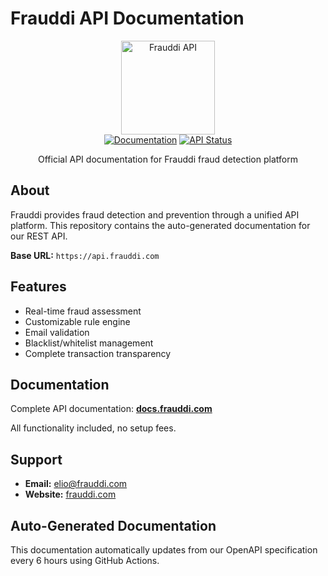 # Frauddi API Documentation

<p align="center">
  <img src="https://frauddi.com/logo.png" alt="Frauddi API" width="150">
  <br>
  <a href="https://docs.frauddi.com"><img src="https://img.shields.io/badge/docs-live-brightgreen" alt="Documentation"></a>
  <a href="https://api.frauddi.com"><img src="https://img.shields.io/badge/API-production-blue" alt="API Status"></a>
</p>

<p align="center">Official API documentation for Frauddi fraud detection platform</p>

## About

Frauddi provides fraud detection and prevention through a unified API platform. This repository contains the auto-generated documentation for our REST API.

**Base URL:** `https://api.frauddi.com`

## Features

- Real-time fraud assessment
- Customizable rule engine  
- Email validation
- Blacklist/whitelist management
- Complete transaction transparency

## Documentation

Complete API documentation: **[docs.frauddi.com](https://docs.frauddi.com)**

All functionality included, no setup fees.

## Support

- **Email:** [elio@frauddi.com](mailto:elio@frauddi.com)
- **Website:** [frauddi.com](https://frauddi.com)

## Auto-Generated Documentation

This documentation automatically updates from our OpenAPI specification every 6 hours using GitHub Actions.
